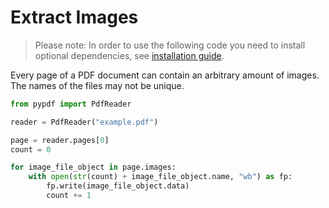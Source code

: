 # Extract Images

> Please note: In order to use the following code you need to install optional
> dependencies, see [installation guide](installation.md).

Every page of a PDF document can contain an arbitrary amount of images.
The names of the files may not be unique.

```python
from pypdf import PdfReader

reader = PdfReader("example.pdf")

page = reader.pages[0]
count = 0

for image_file_object in page.images:
    with open(str(count) + image_file_object.name, "wb") as fp:
        fp.write(image_file_object.data)
        count += 1
```
